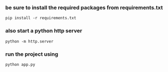 ### be sure to install the required packages from requirements.txt ###

```pip install -r requirements.txt```

### also start a python http server ###

```python -m http.server```

### run the project using ###

```python app.py```
